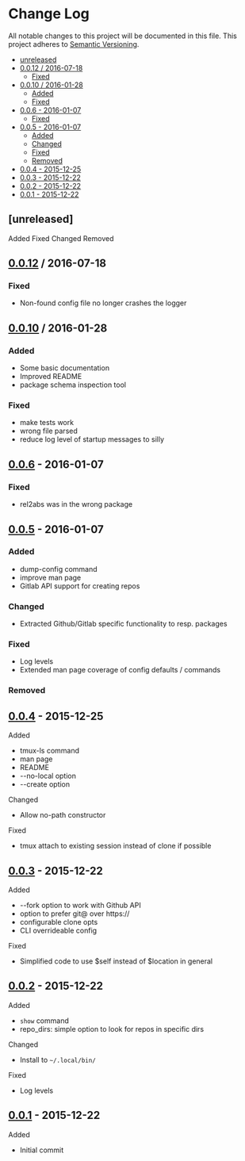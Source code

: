 Change Log
==========

All notable changes to this project will be documented in this file.
This project adheres to [Semantic Versioning](http://semver.org/).

<!-- BEGIN-MARKDOWN-TOC -->
* [unreleased](#unreleased)
* [0.0.12 / 2016-07-18](#0012--2016-07-18)
	* [Fixed](#fixed)
* [0.0.10 / 2016-01-28](#0010--2016-01-28)
	* [Added](#added)
	* [Fixed](#fixed-1)
* [0.0.6 - 2016-01-07](#006---2016-01-07)
	* [Fixed](#fixed-2)
* [0.0.5 - 2016-01-07](#005---2016-01-07)
	* [Added](#added-1)
	* [Changed](#changed)
	* [Fixed](#fixed-3)
	* [Removed](#removed)
* [0.0.4 - 2015-12-25](#004---2015-12-25)
* [0.0.3 - 2015-12-22](#003---2015-12-22)
* [0.0.2 - 2015-12-22](#002---2015-12-22)
* [0.0.1 - 2015-12-22](#001---2015-12-22)

<!-- END-MARKDOWN-TOC -->

## [unreleased]
Added
Fixed
Changed
Removed

<!-- newest-changes -->
## [0.0.12] / 2016-07-18

### Fixed
  * Non-found config file no longer crashes the logger

## [0.0.10] / 2016-01-28

### Added
  * Some basic documentation
  * Improved README
  * package schema inspection tool

### Fixed
  * make tests work
  * wrong file parsed
  * reduce log level of startup messages to silly

## [0.0.6] - 2016-01-07
### Fixed
* rel2abs was in the wrong package

## [0.0.5] - 2016-01-07
### Added
* dump-config command
* improve man page
* Gitlab API support for creating repos
### Changed
* Extracted Github/Gitlab specific functionality to resp. packages
### Fixed
* Log levels
* Extended man page coverage of config defaults / commands
### Removed


## [0.0.4] - 2015-12-25
Added
* tmux-ls command
* man page
* README
* --no-local option
* --create option

Changed
* Allow no-path constructor

Fixed
* tmux attach to existing session instead of clone if possible

## [0.0.3] - 2015-12-22
Added
* --fork option to work with Github API
* option to prefer git@ over https://
* configurable clone opts
* CLI overrideable config

Fixed
* Simplified code to use $self instead of $location in general

## [0.0.2] - 2015-12-22
Added
* `show` command
* repo_dirs: simple option to look for repos in specific dirs

Changed
* Install to `~/.local/bin/`

Fixed
* Log levels

## [0.0.1] - 2015-12-22
Added
* Initial commit

<!-- link-labels -->
[0.0.12]: ../../compare/v0.0.12...v0.0.10
[0.0.10]: ../../compare/v0.0.10...v0.0.6
[0.0.6]: ../../compare/v0.0.5...v0.0.6
[0.0.5]: ../../compare/v0.0.4...v0.0.5
[0.0.4]: ../../compare/v0.0.3...v0.0.4
[0.0.3]: ../../compare/v0.0.2...v0.0.3
[0.0.2]: ../../compare/v0.0.1...v0.0.2
[0.0.1]: ../../compare/v0.0.1...HEAD
